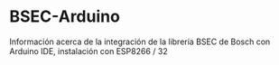 # BSEC-Arduino
Información acerca de la integración de la librería BSEC de Bosch con Arduino IDE, instalación con ESP8266 / 32
